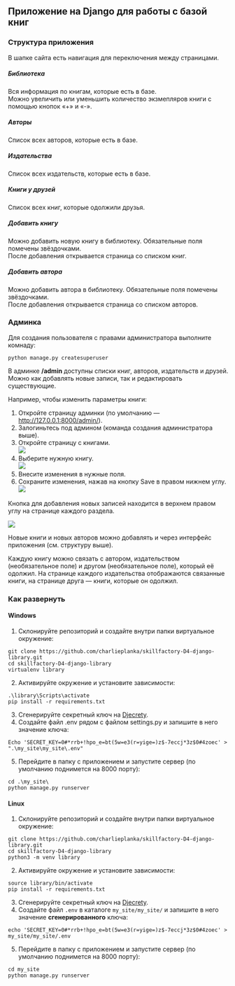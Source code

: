 ## Приложение на Django для работы с базой книг

### Структура приложения

В шапке сайта есть навигация для переключения между страницами.
##### Библиотека

Вся информация по книгам, которые есть в базе.  
Можно увеличить или уменьшить количество экзмепляров книги с помощью кнопок «+» и «-».

##### Авторы

Список всех авторов, которые есть в базе.

##### Издательства

Список всех издательств, которые есть в базе.

##### Книги у друзей

Список всех книг, которые одолжили друзья.  

##### Добавить книгу

Можно добавить новую книгу в библиотеку. Обязательные поля помечены звёздочками.  
После добавления открывается страница со списком книг.

##### Добавить автора

Можно добавить автора в библиотеку. Обязательные поля помечены звёздочками.  
После добавления открывается страница со списком авторов.

### Админка
Для создания пользователя с правами администратора выполните комнаду:
```
python manage.py createsuperuser
```

В админке **/admin** доступны списки книг, авторов, издательств и друзей.  
Можно как добавлять новые записи, так и редактировать существующие.  
  
Например, чтобы изменить параметры книги:
1. Откройте страницу админки (по умолчанию — http://127.0.0.1:8000/admin/).
2. Залогиньтесь под админом (команда создания администратора выше).
3. Откройте страницу с книгами.  
![](https://i.imgur.com/Ah72Ktu.png)
4. Выберите нужную книгу.  
![](https://i.imgur.com/okPRdAF.png)
5. Внесите изменения в нужные поля.
6. Сохраните изменения, нажав на кнопку Save в правом нижнем углу.  
![](https://i.imgur.com/4vyS5va.png)

Кнопка для добавления новых записей находится в верхнем правом углу на странице каждого раздела.  
 
![](https://i.imgur.com/0VCnfoH.png)

Новые книги и новых авторов можно добавлять и через интерфейс приложения (см. структуру выше).
  
Каждую книгу можно связать с автором, издательством (необязательное поле) и другом (необязательное поле), который её одолжил. На странице каждого издательства отображаются связанные книги, на странице друга — книги, которые он одолжил.

### Как развернуть 
#### Windows
1. Склонируйте репозиторий и создайте внутри папки виртуальное окружение:
```
git clone https://github.com/charlieplanka/skillfactory-D4-django-library.git
cd skillfactory-D4-django-library
virtualenv library
```
2. Активируйте окружение и установите зависимости:
```
.\library\Scripts\activate
pip install -r requirements.txt
```
3. Сгенерируйте секретный ключ на [Djecrety](https://djecrety.ir/).
4. Создайте файл .env рядом с файлом settings.py и запишите в него значение ключа:
```
Echo 'SECRET_KEY=0#*rrb+!hpo_e=bt(5w=e3(r=yige=)z$-7eccj*3z$0#4zoec' > ".\my_site\my_site\.env"
```
5. Перейдите в папку с приложением и запустите сервер (по умолчанию поднимется на 8000 порту):
```
cd .\my_site\
python manage.py runserver
```

#### Linux
1. Склонируйте репозиторий и создайте внутри папки виртуальное окружение:
```
git clone https://github.com/charlieplanka/skillfactory-D4-django-library.git
cd skillfactory-D4-django-library
python3 -m venv library
```
2. Активируйте окружение и установите зависимости:
```
source library/bin/activate
pip install -r requirements.txt
```
3. Сгенерируйте секретный ключ на [Djecrety](https://djecrety.ir/).
4. Создайте файл `.env` в каталоге `my_site/my_site/` и запишите в него значение **сгенерированного** ключа:
```
echo 'SECRET_KEY=0#*rrb+!hpo_e=bt(5w=e3(r=yige=)z$-7eccj*3z$0#4zoec' > my_site/my_site/.env
```
5. Перейдите в папку с приложением и запустите сервер (по умолчанию поднимется на 8000 порту):
```
cd my_site
python manage.py runserver
```
